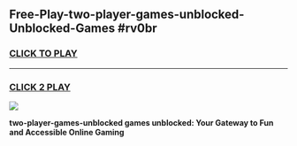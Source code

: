 
## Free-Play-two-player-games-unblocked-Unblocked-Games #rv0br
<h3>
<a href="https://news.freeplayer.one?title=two-player-games-unblocked&ref=8M">CLICK TO PLAY</a></h3>
<hr>

<h3>
<a href="https://news.freeplayer.one?title=two-player-games-unblocked&ref=8M">CLICK 2 PLAY</a>
  
</h3>

<a href="https://news.freeplayer.one?title=two-player-games-unblocked&ref=8M"><img src="https://clearcache.store/games.png"></a>


**two-player-games-unblocked games unblocked: Your Gateway to Fun and Accessible Online Gaming**
